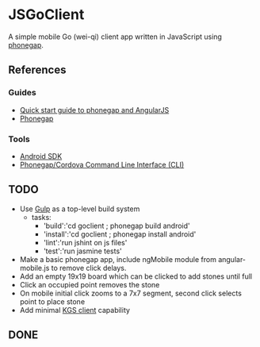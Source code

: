 JSGoClient
==========

A simple mobile Go (wei-qi) client app written in JavaScript using [phonegap](http://phonegap.com/).

References
----------

### Guides

- [Quick start guide to phonegap and AngularJS](http://devgirl.org/2013/06/10/quick-start-guide-phonegap-and-angularjs/)
- [Phonegap](http://phonegap.com/)

### Tools

- [Android SDK](http://developer.android.com/sdk/index.html)
- [Phonegap/Cordova Command Line Interface (CLI)](http://docs.phonegap.com/en/edge/guide_cli_index.md.html#The%20Command-Line%20Interface)

TODO
----

- Use [Gulp](http://gulpjs.com/) as a top-level build system
    - tasks:
        - 'build':'cd goclient ; phonegap build android'
        - 'install':'cd goclient ; phonegap install android'
        - 'lint':'run jshint on js files'
        - 'test':'run jasmine tests'
- Make a basic phonegap app, include ngMobile module from angular-mobile.js to remove click delays.
- Add an empty 19x19 board which can be clicked to add stones until full
- Click an occupied point removes the stone
- On mobile initial click zooms to a 7x7 segment, second click selects point to place stone
- Add minimal [KGS client](https://www.gokgs.com/) capability

DONE
----

